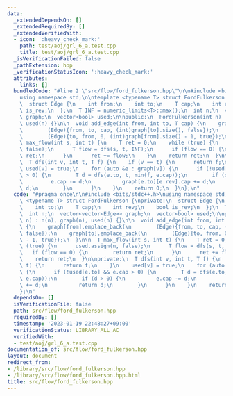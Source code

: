 ```yaml
---
data:
  _extendedDependsOn: []
  _extendedRequiredBy: []
  _extendedVerifiedWith:
  - icon: ':heavy_check_mark:'
    path: test/aoj/grl_6_a.test.cpp
    title: test/aoj/grl_6_a.test.cpp
  _isVerificationFailed: false
  _pathExtension: hpp
  _verificationStatusIcon: ':heavy_check_mark:'
  attributes:
    links: []
  bundledCode: "#line 2 \"src/flow/ford_fulkerson.hpp\"\n\n#include <bits/stdc++.h>\n\
    using namespace std;\n\ntemplate <typename T> struct FordFulkerson {\nprivate:\n\
    \  struct Edge {\n    int from;\n    int to;\n    T cap;\n    int rev;\n    bool\
    \ is_rev;\n  };\n  T INF = numeric_limits<T>::max();\n  int n;\n  vector<vector<Edge>>\
    \ graph;\n  vector<bool> used;\n\npublic:\n  FordFulkerson(int n) : n(n), graph(n),\
    \ used(n) {}\n\n  void add_edge(int from, int to, T cap) {\n    graph[from].emplace_back(\n\
    \        (Edge){from, to, cap, (int)graph[to].size(), false});\n    graph[to].emplace_back(\n\
    \        (Edge){to, from, 0, (int)graph[from].size() - 1, true});\n  }\n\n  T\
    \ max_flow(int s, int t) {\n    T ret = 0;\n    while (true) {\n      used.assign(n,\
    \ false);\n      T flow = dfs(s, t, INF);\n      if (flow == 0) {\n        return\
    \ ret;\n      }\n      ret += flow;\n    }\n    return ret;\n  }\n\nprivate:\n\
    \  T dfs(int v, int t, T f) {\n    if (v == t) {\n      return f;\n    }\n   \
    \ used[v] = true;\n    for (auto &e : graph[v]) {\n      if (!used[e.to] && e.cap\
    \ > 0) {\n        T d = dfs(e.to, t, min(f, e.cap));\n        if (d > 0) {\n \
    \         e.cap -= d;\n          graph[e.to][e.rev].cap += d;\n          return\
    \ d;\n        }\n      }\n    }\n    return 0;\n  }\n};\n"
  code: "#pragma once\n\n#include <bits/stdc++.h>\nusing namespace std;\n\ntemplate\
    \ <typename T> struct FordFulkerson {\nprivate:\n  struct Edge {\n    int from;\n\
    \    int to;\n    T cap;\n    int rev;\n    bool is_rev;\n  };\n  T INF = numeric_limits<T>::max();\n\
    \  int n;\n  vector<vector<Edge>> graph;\n  vector<bool> used;\n\npublic:\n  FordFulkerson(int\
    \ n) : n(n), graph(n), used(n) {}\n\n  void add_edge(int from, int to, T cap)\
    \ {\n    graph[from].emplace_back(\n        (Edge){from, to, cap, (int)graph[to].size(),\
    \ false});\n    graph[to].emplace_back(\n        (Edge){to, from, 0, (int)graph[from].size()\
    \ - 1, true});\n  }\n\n  T max_flow(int s, int t) {\n    T ret = 0;\n    while\
    \ (true) {\n      used.assign(n, false);\n      T flow = dfs(s, t, INF);\n   \
    \   if (flow == 0) {\n        return ret;\n      }\n      ret += flow;\n    }\n\
    \    return ret;\n  }\n\nprivate:\n  T dfs(int v, int t, T f) {\n    if (v ==\
    \ t) {\n      return f;\n    }\n    used[v] = true;\n    for (auto &e : graph[v])\
    \ {\n      if (!used[e.to] && e.cap > 0) {\n        T d = dfs(e.to, t, min(f,\
    \ e.cap));\n        if (d > 0) {\n          e.cap -= d;\n          graph[e.to][e.rev].cap\
    \ += d;\n          return d;\n        }\n      }\n    }\n    return 0;\n  }\n\
    };\n"
  dependsOn: []
  isVerificationFile: false
  path: src/flow/ford_fulkerson.hpp
  requiredBy: []
  timestamp: '2023-01-19 22:48:27+09:00'
  verificationStatus: LIBRARY_ALL_AC
  verifiedWith:
  - test/aoj/grl_6_a.test.cpp
documentation_of: src/flow/ford_fulkerson.hpp
layout: document
redirect_from:
- /library/src/flow/ford_fulkerson.hpp
- /library/src/flow/ford_fulkerson.hpp.html
title: src/flow/ford_fulkerson.hpp
---
```

